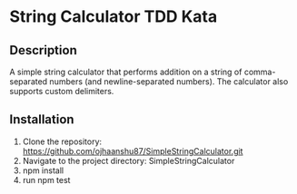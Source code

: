 # String Calculator TDD Kata

## Description

A simple string calculator that performs addition on a string of comma-separated numbers (and newline-separated numbers). The calculator also supports custom delimiters.

## Installation

1. Clone the repository: https://github.com/ojhaanshu87/SimpleStringCalculator.git
2. Navigate to the project directory: SimpleStringCalculator
3. npm install
4. run npm test